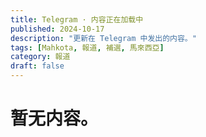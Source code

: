 ```yaml
---
title: Telegram · 内容正在加载中
published: 2024-10-17
description: "更新在 Telegram 中发出的内容。"
tags: [Mahkota, 報道, 補選, 馬來西亞]
category: 報道
draft: false
---
```

# 暂无内容。
